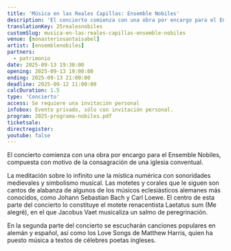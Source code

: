 ```yaml
---
title: 'Música en las Reales Capillas: Ensemble Nobiles'
description: 'El concierto comienza con una obra por encargo para el Ensemble Nobiles, compuesta con motivo de la consagración de una iglesia conventual.'
translationKey: 25realesnobiles
customSlug: musica-en-las-reales-capillas-ensemble-nobiles
venue: [monasteriosantaisabel]
artist: [ensemblenobiles]
partners:
  - patrimonio
date: 2025-09-13 19:30:00
opening: 2025-09-13 19:00:00
ending: 2025-09-13 21:00:00
deadline: 2025-09-12 11:00:00
calcDuration: 1.5
type: 'Concierto'
access: Se requiere una invitación personal
infobox: Evento privado, sólo con invitación personal.
program: 2025-programa-nobiles.pdf
ticketsale:
directregister:
youtube: false
---
```


El concierto comienza con una obra por encargo para el Ensemble Nobiles, compuesta con motivo de la consagración de una iglesia conventual.

La meditación sobre lo infinito une la mística numérica con sonoridades medievales y simbolismo musical. Las motetes y corales que le siguen son cantos de alabanza de algunos de los músicos eclesiásticos alemanes más conocidos, como Johann Sebastian Bach y Carl Loewe. El centro de esta parte del concierto lo constituye el motete renacentista Laetatus sum (Me alegré), en el que Jacobus Vaet musicaliza un salmo de peregrinación.

En la segunda parte del concierto se escucharán canciones populares en alemán y español, así como los Love Songs de Matthew Harris, quien ha puesto música a textos de célebres poetas ingleses.
